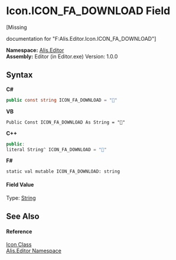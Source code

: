 # Icon.ICON_FA_DOWNLOAD Field
 

\[Missing <summary> documentation for "F:Alis.Editor.Icon.ICON_FA_DOWNLOAD"\]

**Namespace:**&nbsp;<a href="b150ade4-39de-a232-5f06-d3cdc1b2c538">Alis.Editor</a><br />**Assembly:**&nbsp;Editor (in Editor.exe) Version: 1.0.0

## Syntax

**C#**<br />
``` C#
public const string ICON_FA_DOWNLOAD = ""
```

**VB**<br />
``` VB
Public Const ICON_FA_DOWNLOAD As String = ""
```

**C++**<br />
``` C++
public:
literal String^ ICON_FA_DOWNLOAD = ""
```

**F#**<br />
``` F#
static val mutable ICON_FA_DOWNLOAD: string
```


#### Field Value
Type: <a href="https://docs.microsoft.com/dotnet/api/system.string" target="_blank">String</a>

## See Also


#### Reference
<a href="cc0f883c-67f8-f772-c6d7-a60b129f22a7">Icon Class</a><br /><a href="b150ade4-39de-a232-5f06-d3cdc1b2c538">Alis.Editor Namespace</a><br />